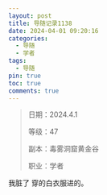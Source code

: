 ```yaml
---
layout: post
title: 导随记录1138
date: 2024-04-01 09:20:16
categories:
  - 导随
  - 学者
tags:
  - 导随
pin: true
toc: true
comments: true
---
```

> 日期：2024.4.1
>
> 等级：47
>
> 副本：毒雾洞窟黄金谷
>
> 职业：学者

我脏了 穿的白衣服进的。
